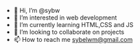 - 👋 Hi, I’m @sybw
- 👀 I’m interested in web development
- 🌱 I’m currently learning HTML,CSS and JS
- 💞️ I’m looking to collaborate on projects
- 📫 How to reach me sybelwm@gmail.com

<!---
sybw/sybw is a ✨ special ✨ repository because its `README.md` (this file) appears on your GitHub profile.
You can click the Preview link to take a look at your changes.
--->
